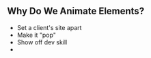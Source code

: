 ## Why Do We Animate Elements?

<ul>
  <li data-no-fragment>Set a client's site apart</li>
  <li data-no-fragment>Make it "pop"</li>
  <li>Show off dev skill</li>
  <li data-no-fragment>&nbsp;</li>
</ul>
